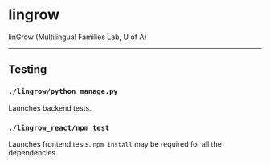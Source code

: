 # lingrow
linGrow (Multilingual Families Lab, U of A)

---

## Testing

### `./lingrow/python manage.py`

Launches backend tests.

### `./lingrow_react/npm test`

Launches frontend tests. `npm install` may be required for all the dependencies.